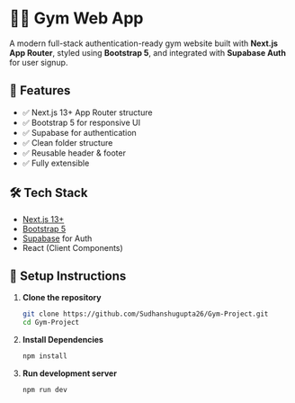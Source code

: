 # 🏋️‍♂️ Gym Web App

A modern full-stack authentication-ready gym website built with **Next.js App Router**, styled using **Bootstrap 5**, and integrated with **Supabase Auth** for user signup.

## 🚀 Features

- ✅ Next.js 13+ App Router structure
- ✅ Bootstrap 5 for responsive UI
- ✅ Supabase for authentication
- ✅ Clean folder structure
- ✅ Reusable header & footer
- ✅ Fully extensible


## 🛠️ Tech Stack

- [Next.js 13+](https://nextjs.org/docs)
- [Bootstrap 5](https://getbootstrap.com/)
- [Supabase](https://supabase.io/) for Auth
- React (Client Components)

## 🧪 Setup Instructions

1. **Clone the repository**
   ```bash
   git clone https://github.com/Sudhanshugupta26/Gym-Project.git
   cd Gym-Project
   ```
2. **Install Dependencies**
   ```bash
   npm install
   ```
3. **Run development server**
   ```bash
   npm run dev
   ```
